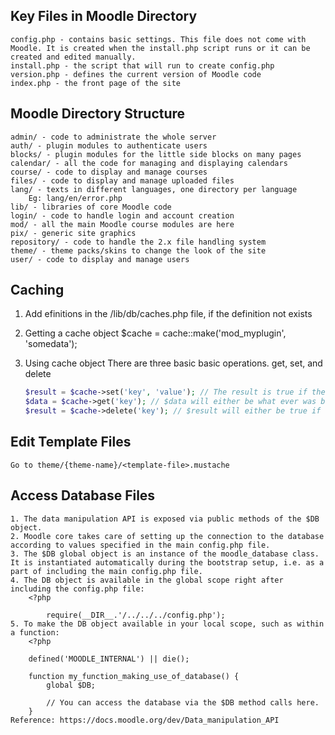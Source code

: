 ## Key Files in Moodle Directory
	config.php - contains basic settings. This file does not come with Moodle. It is created when the install.php script runs or it can be created and edited manually.
	install.php - the script that will run to create config.php
	version.php - defines the current version of Moodle code
	index.php - the front page of the site

## Moodle Directory Structure
	admin/ - code to administrate the whole server
	auth/ - plugin modules to authenticate users
	blocks/ - plugin modules for the little side blocks on many pages
	calendar/ - all the code for managing and displaying calendars
	course/ - code to display and manage courses
	files/ - code to display and manage uploaded files
	lang/ - texts in different languages, one directory per language
		Eg: lang/en/error.php
	lib/ - libraries of core Moodle code
	login/ - code to handle login and account creation
	mod/ - all the main Moodle course modules are here
	pix/ - generic site graphics
	repository/ - code to handle the 2.x file handling system
	theme/ - theme packs/skins to change the look of the site
	user/ - code to display and manage users

## Caching
1. Add efinitions in the /lib/db/caches.php file, if the definition not exists

2. Getting a cache object
	$cache = cache::make('mod_myplugin', 'somedata');

3. Using cache object
	There are three basic basic operations. get, set, and delete
	```php
	$result = $cache->set('key', 'value'); // The result is true if the operation was a success, false otherwise
	$data = $cache->get('key'); // $data will either be what ever was being stored in the cache, or false if the cache could not find the key
	$result = $cache->delete('key'); // $result will either be true if the operation was a success, or false otherwise
	```

## Edit Template Files
	Go to theme/{theme-name}/<template-file>.mustache

## Access Database Files
	1. The data manipulation API is exposed via public methods of the $DB object.
	2. Moodle core takes care of setting up the connection to the database according to values specified in the main config.php file.
	3. The $DB global object is an instance of the moodle_database class. It is instantiated automatically during the bootstrap setup, i.e. as a part of including the main config.php file.
	4. The DB object is available in the global scope right after including the config.php file:
		<?php
 
			require(__DIR__.'/../../../config.php');
	5. To make the DB object available in your local scope, such as within a function:
		<?php
		 
		defined('MOODLE_INTERNAL') || die();
		 
		function my_function_making_use_of_database() {
		    global $DB;
		 
		    // You can access the database via the $DB method calls here.
		}
	Reference: https://docs.moodle.org/dev/Data_manipulation_API

